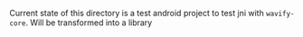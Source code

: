 Current state of this directory is a test android project to test jni with `wavify-core`. Will be transformed into a library 